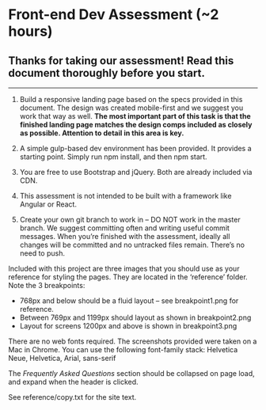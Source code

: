 # Front-end Dev Assessment (~2 hours)

## Thanks for taking our assessment! Read this document thoroughly before you start.
---

1. Build a responsive landing page based on the specs provided in this document. The design was created mobile-first and we suggest you work that way as well. **The most important part of this task is that the finished landing page matches the design comps included as closely as possible. Attention to detail in this area is key.**

2. A simple gulp-based dev environment has been provided. It provides a starting point. Simply run npm install, and then npm start.

3. You are free to use Bootstrap and jQuery. Both are already included via CDN. 

4. This assessment is not intended to be built with a framework like Angular or React. 

5. Create your own git branch to work in – DO NOT work in the master branch. We suggest committing often and writing useful commit messages. When you’re finished with the assessment, ideally all changes will be committed and no untracked files remain. There’s no need to push.

Included with this project are three images that you should use as your reference for styling the pages. 
They are located in the ‘reference’ folder. Note the 3 breakpoints:

- 768px and below should be a fluid layout – see breakpoint1.png for reference.
- Between 769px and 1199px should layout as shown in breakpoint2.png
- Layout for screens 1200px and above is shown in breakpoint3.png

There are no web fonts required. The screenshots provided were taken on a Mac in Chrome. You can use the following font-family stack: 
Helvetica Neue, Helvetica, Arial, sans-serif

The *Frequently Asked Questions* section should be collapsed on page load, and expand when the header is clicked.

See reference/copy.txt for the site text.





